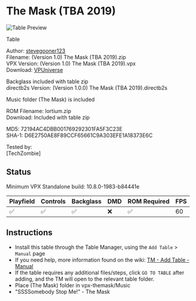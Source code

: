 ﻿# The Mask (TBA 2019)

![Table Preview](../../images/vpx-themask.png)

Table

Author: [stevegooner123](https://vpuniverse.com/profile/1357-stevegooner123/)  
Filename:  (Version 1.0) The Mask (TBA 2019).zip  
VPX Version: (Version 1.0) The Mask (TBA 2019).vpx  
Download: [VPUniverse](https://vpuniverse.com/files/file/21768-the-mask-tba-2019/)

Backglass included with table zip  
directb2s Version: (Version 1.0.0) The Mask (TBA 2019).directb2s

Music folder (The Mask) is included


ROM 
Filename: lortium.zip  
Download: Included with table zip

MD5: 72194AC4DBB001769292301FA5F3C23E  
SHA-1: D6E2750AE8F89CCF65661C9A303EFE1A18373E6C
  
Tested by:  
[TechZombie]

## Status 

Minimum VPX Standalone build: 10.8.0-1983-b84441e

| Playfield | Controls | Backglass | DMD | ROM Required | FPS | 
|-----------|----------|-----------|-----|--------------|-----|
| :white_check_mark: | :white_check_mark: | :white_check_mark: | :x: | :white_check_mark: | 60 |

## Instructions

- Install this table through the Table Manager, using the `Add Table` > `Manual` page
- If you need help, more information found on the wiki: [TM - Add Table - Manual](https://github.com/LegendsUnchained/vpx-standalone-alp4k/wiki/%5B04%5D-%F0%9F%A7%A1-TM-%E2%80%90-Other-Features#add-table---manual)
- If the table requires any additional files/steps, click `GO TO TABLE` after adding, and the TM will open to the relevant table folder.
- Place (The Mask) folder in vpx-themask/Music
- "SSSSomebody Stop Me!" - The Mask

